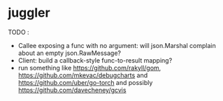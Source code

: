 # juggler

TODO :
* Callee exposing a func with no argument: will json.Marshal complain about an empty json.RawMessage?
* Client: build a callback-style func-to-result mapping?
* run something like https://github.com/rakyll/gom, https://github.com/mkevac/debugcharts and https://github.com/uber/go-torch and possibly https://github.com/davecheney/gcvis

